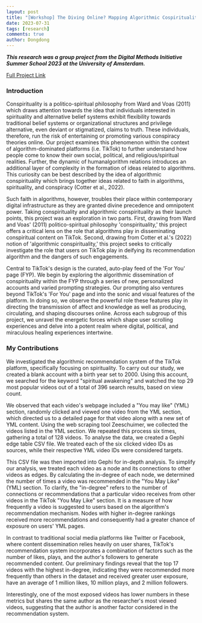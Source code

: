 ```yaml
---
layout: post
title: "[Workshop] The Diving Online? Mapping Algorithmic Cospirituality on TikTok"
date: 2023-07-31
tags: [research]
comments: true
author: Dongdong
---
```


***This research was a group project from the Digital Methods Initiative Summer School 2023 at the University of Amsterdam.***

[Full Project Link](https://www.digitalmethods.net/Dmi/TheDivineOnline)

<h3>Introduction</h3>

Conspirituality is a politico-spiritual philosophy from Ward and Voas (2011) which draws attention towards the idea that individuals interested in spirituality and alternative belief systems exhibit flexibility towards traditional belief systems or organizational structures and privilege alternative, even deviant or stigmatized, claims to truth. These individuals, therefore, run the risk of entertaining or promoting various conspiracy theories online. Our project examines this phenomenon within the context of algorithm-dominated platforms (i.e. TikTok) to further understand how people come to know their own social, political, and religious/spiritual realities. Further, the dynamic of humanalgorithm relations introduces an additional layer of complexity in the formation of ideas related to algorithms. This curiosity can be best described by the idea of algorithmic conspirituality which brings together ideas related to faith in algorithms, spirituality, and conspiracy (Cotter et al., 2022).

Such faith in algorithms, however, troubles their place within contemporary digital infrastructure as they are granted divine precedence and omnipotent power. Taking conspirituality and algorithmic conspirituality as their launch points, this project was an exploration in two parts. First, drawing from Ward and Voas' (2011) politico-spiritual philosophy 'conspirituality,' this project offers a critical lens on the role that algorithms play in disseminating conspiritual content on TikTok. Second, drawing from Cotter et al.'s (2022) notion of 'algorithmic conspirituality,' this project seeks to critically investigate the role that users on TikTok play in deifying its recommendation algorithm and the dangers of such engagements.

Central to TikTok's design is the curated, auto-play feed of the 'For You' page (FYP). We begin by exploring the algorithmic dissemination of conspirituality within the FYP through a series of new, personalized accounts and varied prompting strategies. Our prompting also ventures beyond TikTok's 'For You' page and into the sonic and visual features of the platform. In doing so, we observe the powerful role these features play in directing the transmission of affect and knowledge as well as producing, circulating, and shaping discourses online. Across each subgroup of this project, we unravel the energetic forces which shape user scrolling experiences and delve into a potent realm where digital, political, and miraculous healing experiences intertwine.

<h3>My Contributions</h3>

We investigated the algorithmic recommendation system of the TikTok platform, specifically focusing on spirituality. To carry out our study, we created a blank account with a birth year set to 2000. Using this account, we searched for the keyword "spiritual awakening" and watched the top 29 most popular videos out of a total of 396 search results, based on view count.

We observed that each video's webpage included a "You may like" (YML) section, randomly clicked and viewed one video from the YML section, which directed us to a detailed page for that video along with a new set of YML content. Using the web scraping tool Zeeschuimer, we collected the videos listed in the YML section. We repeated this process six times, gathering a total of 128 videos. To analyse the data, we created a Gephi edge table CSV file. We treated each of the six clicked video IDs as sources, while their respective YML video IDs were considered targets.

This CSV file was then imported into Gephi for in-depth analysis. To simplify our analysis, we treated each video as a node and its connections to other videos as edges. By calculating the in-degree of each node, we determined the number of times a video was recommended in the "You May Like" (YML) section. To clarify, the "in-degree" refers to the number of connections or recommendations that a particular video receives from other videos in the TikTok "You May Like" section. It is a measure of how frequently a video is suggested to users based on the algorithm's recommendation mechanism. Nodes with higher in-degree rankings received more recommendations and consequently had a greater chance of exposure on users' YML pages.

In contrast to traditional social media platforms like Twitter or Facebook, where content dissemination relies heavily on user shares, TikTok's recommendation system incorporates a combination of factors such as the number of likes, plays, and the author's followers to generate recommended content. Our preliminary findings reveal that the top 17 videos with the highest in-degree, indicating they were recommended more frequently than others in the dataset and received greater user exposure, have an average of 1 million likes, 10 million plays, and 2 million followers.

Interestingly, one of the most exposed videos has lower numbers in these metrics but shares the same author as the researcher's most viewed videos, suggesting that the author is another factor considered in the recommendation system.
